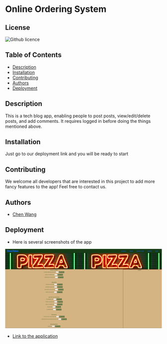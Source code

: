 # Online Ordering System

## License
  ![Github licence](http://img.shields.io/badge/license-MIT-blue.svg)
  
  ## Table of Contents
  - [Description](#description)
  - [Installation](#installation)
  - [Contributing](#contributing)
  - [Authors](#authors)
  - [Deployment](#deployment)

  ## Description
  This is a tech blog app, enabling people to post posts, view/edit/delete posts, and add comments.
  It requires logged in before doing the things mentioned above.

## Installation
Just go to our deployment link and you will be ready to start
  
## Contributing
  We welcome all developers that are interested in this project to add more fancy features to the app! Feel free to contact us.

## Authors
  - [Chen Wang](https://github.com/wangheer2010)


## Deployment
  - Here is several screenshots of the app

  ![screenshot](assets/screenshots.png)

  - [Link to the application](https://chen-tech-blog-app.herokuapp.com/)

